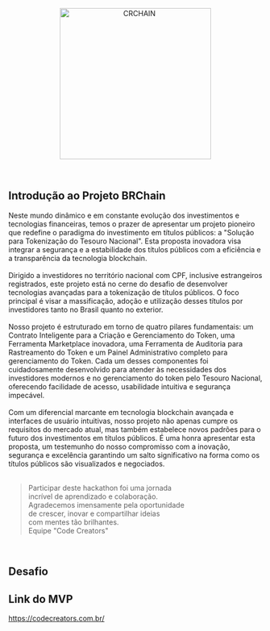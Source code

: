 <p align="center"><img src="https://github.com/mjdos/dados_brchain/logo-brchain.jpeg" width="300" alt="CRCHAIN"></p>

<br>

## Introdução ao Projeto BRChain

Neste mundo dinâmico e em constante evolução dos investimentos e tecnologias financeiras, temos o prazer de apresentar um projeto pioneiro que redefine o paradigma do investimento em títulos públicos: a "Solução para Tokenização do Tesouro Nacional". Esta proposta inovadora visa integrar a segurança e a estabilidade dos títulos públicos com a eficiência e a transparência da tecnologia blockchain.
<br><br>
Dirigido a investidores no território nacional com CPF, inclusive estrangeiros registrados, este projeto está no cerne do desafio de desenvolver tecnologias avançadas para a tokenização de títulos públicos. O foco principal é visar a massificação, adoção e utilização desses títulos por investidores tanto no Brasil quanto no exterior.
<br><br>
Nosso projeto é estruturado em torno de quatro pilares fundamentais: um Contrato Inteligente para a Criação e Gerenciamento do Token, uma Ferramenta Marketplace inovadora, uma Ferramenta de Auditoria para Rastreamento do Token e um Painel Administrativo completo para gerenciamento do Token. Cada um desses componentes foi cuidadosamente desenvolvido para atender às necessidades dos investidores modernos e no gerenciamento do token pelo Tesouro Nacional, oferecendo facilidade de acesso, usabilidade intuitiva e segurança impecável.
<br><br>
Com um diferencial marcante em tecnologia blockchain avançada e interfaces de usuário intuitivas, nosso projeto não apenas cumpre os requisitos do mercado atual, mas também estabelece novos padrões para o futuro dos investimentos em títulos públicos. É uma honra apresentar esta proposta, um testemunho do nosso compromisso com a inovação, segurança e excelência garantindo um salto significativo na forma como os títulos públicos são visualizados e negociados.
<br><br>

> Participar deste hackathon foi uma jornada<br>
> incrível de aprendizado e colaboração.<br>
> Agradecemos imensamente pela oportunidade<br>
> de crescer, inovar e compartilhar ideias<br>
> com mentes tão brilhantes.<br>
> Equipe "Code Creators"
<br>

## Desafio

## Link do MVP
https://codecreators.com.br/
<br><br>

